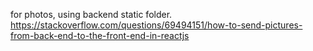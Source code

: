 for photos, using backend static folder.
https://stackoverflow.com/questions/69494151/how-to-send-pictures-from-back-end-to-the-front-end-in-reactjs